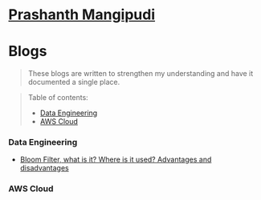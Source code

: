# [Prashanth Mangipudi](/README.md)
# Blogs
> These blogs are written to strengthen my understanding and have it documented a single place.

>Table of contents: 
> - [Data Engineering](#data-engineering)
> - [AWS Cloud](#aws-cloud)


### Data Engineering

- [Bloom Filter, what is it? Where is it used? Advantages and disadvantages](/blogs/general/bloom_filter.md)

### AWS Cloud